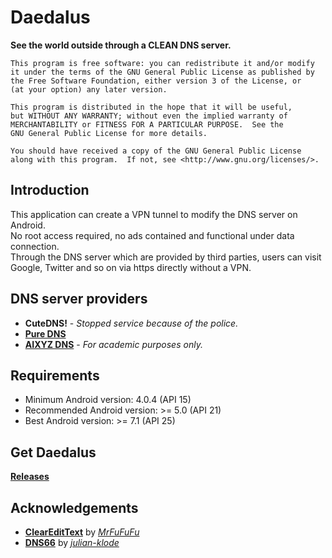 Daedalus
==============

__See the world outside through a CLEAN DNS server.__

	This program is free software: you can redistribute it and/or modify
	it under the terms of the GNU General Public License as published by
	the Free Software Foundation, either version 3 of the License, or
	(at your option) any later version.

	This program is distributed in the hope that it will be useful,
	but WITHOUT ANY WARRANTY; without even the implied warranty of
	MERCHANTABILITY or FITNESS FOR A PARTICULAR PURPOSE.  See the
	GNU General Public License for more details.

	You should have received a copy of the GNU General Public License
	along with this program.  If not, see <http://www.gnu.org/licenses/>.

Introduction
-------------
This application can create a VPN tunnel to modify the DNS server on Android.<br>
No root access required, no ads contained and functional under data connection.<br>
Through the DNS server which are provided by third parties, users can visit Google, Twitter and so on via https directly without a VPN.<br>

DNS server providers
-------------
* __CuteDNS!__ - *Stopped service because of the police.*
* __[Pure DNS](http://puredns.cn/)__
* __[AIXYZ DNS](https://aixyz.com/)__ - *For academic purposes only.*

Requirements
-------------
* Minimum Android version: 4.0.4 (API 15)
* Recommended Android version: >= 5.0 (API 21)
* Best Android version: >= 7.1 (API 25)

Get Daedalus
-------------
__[Releases](https://github.com/iTXTech/Daedalus/releases)__

Acknowledgements
-------------
* __[ClearEditText](https://github.com/MrFuFuFu/ClearEditText)__ by *[MrFuFuFu](https://github.com/MrFuFuFu)*
* __[DNS66](https://github.com/julian-klode/dns66)__ by *[julian-klode](https://github.com/julian-klode)*